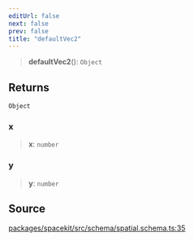 ```yaml
---
editUrl: false
next: false
prev: false
title: "defaultVec2"
---
```


> **defaultVec2**(): `Object`

## Returns

`Object`

### x

> **x**: `number`

### y

> **y**: `number`

## Source

[packages/spacekit/src/schema/spatial.schema.ts:35](https://github.com/nodenogg-in/alpha-p2p/blob/a4d5eff/packages/spacekit/src/schema/spatial.schema.ts#L35)
